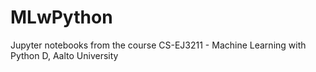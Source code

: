# MLwPython
Jupyter notebooks from the course CS-EJ3211 - Machine Learning with Python D, Aalto University
